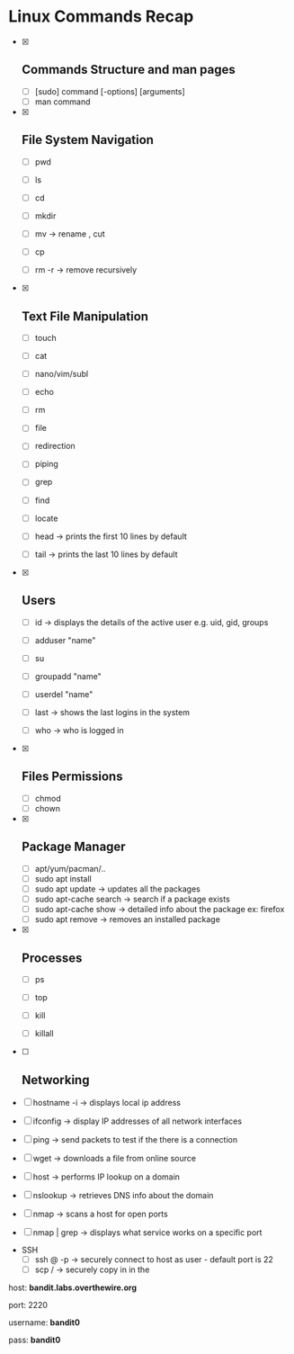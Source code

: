 # Linux Commands Recap



- [x] ## Commands Structure and man pages

  - [ ] [sudo] command [-options] [arguments]
  - [ ] man command

- [x] ## File System Navigation

  - [ ] pwd
  - [ ] ls
  - [ ] cd
  - [ ] mkdir
  - [ ] mv      -> rename , cut
  - [ ] cp 
  - [ ] rm -r   -> remove recursively 


- [x] ## Text File Manipulation

  - [ ] touch
  - [ ] cat
  - [ ] nano/vim/subl
  - [ ] echo
  - [ ] rm
  - [ ] file
  - [ ] redirection
  - [ ] piping
  - [ ] grep
  - [ ] find
  - [ ] locate
  - [ ] head    -> prints the first 10 lines by default 
  - [ ] tail        -> prints the last 10 lines by default


- [x] ## Users

	- [ ] id -> displays the details of the active user e.g. uid, gid, groups
	- [ ] adduser "name"
  - [ ] su <username>
   -  [ ]  groupadd "name"
   - [ ] userdel "name"
   - [ ] last -> shows the last logins in the system

    - [ ] who -> who is logged in

- [x] ## Files Permissions

  - [ ] chmod 
  - [ ] chown
  
- [x] ## Package Manager

    - [ ] apt/yum/pacman/..
    - [ ] sudo apt install <package>
    - [ ] sudo apt update -> updates all the packages 
    - [ ] sudo apt-cache search <package> -> search if a package exists
    - [ ] sudo apt-cache show <package> -> detailed info about the package  ex: firefox
    - [ ] sudo apt remove <package> -> removes an installed package

-  [x] ## Processes
  - [ ] ps
  - [ ] top
  - [ ] kill <pid>
  - [ ] killall <pname>


- [ ]  ## Networking

  - [ ] hostname -i -> displays local ip address 
  - [ ]  ifconfig -> display IP addresses of all network interfaces
  - [ ] ping <host> -> send packets to test if the there is a connection
  - [ ] wget <file URL> -> downloads a file from online source
  - [ ] host <domain> -> performs IP lookup on a domain
  - [ ] nslookup <domain> -> retrieves DNS info about the domain 
  - [ ] nmap <host> -> scans a host for open ports
  - [ ] nmap <host> | grep <port> -> displays what service works on a specific port

  - SSH
    - [ ] ssh <username>@<host> -p <port>  -> securely connect to host as user - default port is 22
    - [ ] scp <file> <server>/<path> -> securely copy <file> in <path> in the <server>

  host: **bandit.labs.overthewire.org**
  
  port: 2220
  
  username: **bandit0**
  
  pass: **bandit0**


